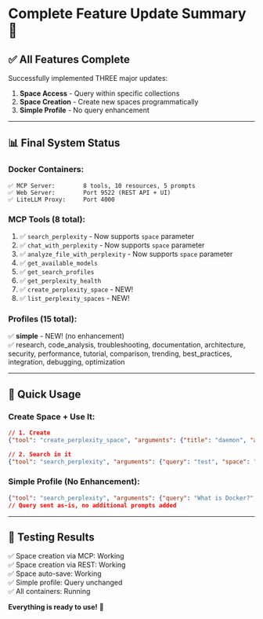 # Complete Feature Update Summary 🎉

## ✅ All Features Complete

Successfully implemented THREE major updates:

1. **Space Access** - Query within specific collections
2. **Space Creation** - Create new spaces programmatically  
3. **Simple Profile** - No query enhancement

---

## 📊 Final System Status

### Docker Containers:
```
✅ MCP Server:        8 tools, 10 resources, 5 prompts
✅ Web Server:        Port 9522 (REST API + UI)
✅ LiteLLM Proxy:     Port 4000
```

### MCP Tools (8 total):
1. ✅ `search_perplexity` - Now supports `space` parameter
2. ✅ `chat_with_perplexity` - Now supports `space` parameter
3. ✅ `analyze_file_with_perplexity` - Now supports `space` parameter
4. ✅ `get_available_models`
5. ✅ `get_search_profiles`
6. ✅ `get_perplexity_health`
7. ✅ `create_perplexity_space` - NEW!
8. ✅ `list_perplexity_spaces` - NEW!

### Profiles (15 total):
✅ **simple** - NEW! (no enhancement)  
✅ research, code_analysis, troubleshooting, documentation, architecture, security, performance, tutorial, comparison, trending, best_practices, integration, debugging, optimization

---

## 🎯 Quick Usage

### Create Space + Use It:
```json
// 1. Create
{"tool": "create_perplexity_space", "arguments": {"title": "daemon", "auto_save": true}}

// 2. Search in it
{"tool": "search_perplexity", "arguments": {"query": "test", "space": "daemon", "profile": "simple"}}
```

### Simple Profile (No Enhancement):
```json
{"tool": "search_perplexity", "arguments": {"query": "What is Docker?", "profile": "simple"}}
// Query sent as-is, no additional prompts added
```

---

## 📝 Testing Results

✅ Space creation via MCP: Working  
✅ Space creation via REST: Working  
✅ Space auto-save: Working  
✅ Simple profile: Query unchanged  
✅ All containers: Running  

**Everything is ready to use!** 🚀
